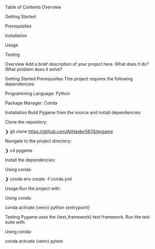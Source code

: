 Table of Contents
Overview

Getting Started

Prerequisites

Installation

Usage

Testing

Overview
Add a brief description of your project here. What does it do? What problem does it solve?

Getting Started
Prerequisites
This project requires the following dependencies:

Programming Language: Python

Package Manager: Conda

Installation
Build Pygame from the source and install dependencies:

Clone the repository:

❯ git clone https://github.com/AliHaider5674/pygame

Navigate to the project directory:

❯ cd pygame

Install the dependencies:

Using conda:

❯ conda env create -f conda.yml

Usage
Run the project with:

Using conda:

conda activate {venv}
python {entrypoint}

Testing
Pygame uses the {test_framework} test framework. Run the test suite with:

Using conda:

conda activate {venv}
pytest
